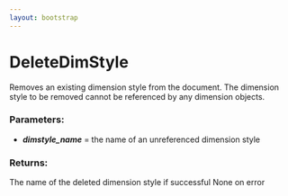 ```yaml
---
layout: bootstrap
---
```


# DeleteDimStyle

Removes an existing dimension style from the document. The dimension style
        to be removed cannot be referenced by any dimension objects.
        

### Parameters:

- ***dimstyle_name*** = the name of an unreferenced dimension style
        

### Returns:


The name of the deleted dimension style if successful
None on error
        
